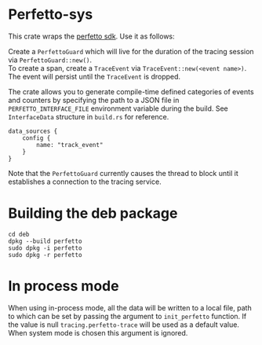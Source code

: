 # Perfetto-sys
This crate wraps the [perfetto sdk](https://perfetto.dev/docs/instrumentation/tracing-sdk). Use it as follows:

Create a `PerfettoGuard` which will live for the duration of the tracing session via `PerfettoGuard::new()`.  
To create a span, create a `TraceEvent` via `TraceEvent::new(<event name>)`. The event will persist until the `TraceEvent` is dropped. 

The crate allows you to generate compile-time defined categories of events and counters by specifying the path to a JSON file in `PERFETTO_INTERFACE_FILE` environment variable during the build. See `InterfaceData` structure in `build.rs` for reference.

```
data_sources {
    config {
        name: "track_event"
    }
}
```

Note that the `PerfettoGuard` currently causes the thread to block until it establishes a connection to the tracing service. 

# Building the deb package
```
cd deb
dpkg --build perfetto
sudo dpkg -i perfetto
sudo dpkg -r perfetto
```

# In process mode  
When using in-process mode, all the data will be written to a local file, path to which can be set by passing the argument to `init_perfetto` function. If the value is null `tracing.perfetto-trace` will be used as a default value. When system mode is chosen this argument is ignored.